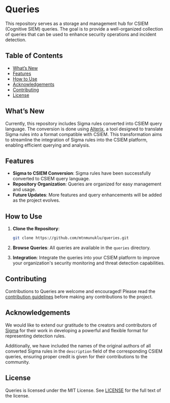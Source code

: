 # Queries

This repository serves as a storage and management hub for CSIEM (Cognitive SIEM) queries. The goal is to provide a well-organized collection of queries that can be used to enhance security operations and incident detection.

## Table of Contents

- [What’s New](#whats-new)
- [Features](#features)
- [How to Use](#how-to-use)
- [Acknowledgements](#acknowledgements)
- [Contributing](#contributing)
- [License](#license)

## What’s New

Currently, this repository includes Sigma rules converted into CSIEM query language. The conversion is done using [Alterix](https://github.com/mtnmunuklu/alterix), a tool designed to translate Sigma rules into a format compatible with CSIEM. This transformation aims to streamline the integration of Sigma rules into the CSIEM platform, enabling efficient querying and analysis.

## Features

- **Sigma to CSIEM Conversion**: Sigma rules have been successfully converted to CSIEM query language.
- **Repository Organization**: Queries are organized for easy management and usage.
- **Future Updates**: More features and query enhancements will be added as the project evolves.

## How to Use

1. **Clone the Repository**:
   ```bash
   git clone https://github.com/mtnmunuklu/queries.git

2. **Browse Queries**: All queries are available in the `queries` directory.

3. **Integration**: Integrate the queries into your CSIEM platform to improve your organization's security monitoring and threat detection capabilities.

## Contributing

Contributions to Queries are welcome and encouraged! Please read the [contribution guidelines](CONTRIBUTING.md) before making any contributions to the project.

## Acknowledgements

We would like to extend our gratitude to the creators and contributors of [Sigma](https://github.com/Neo23x0/sigma) for their work in developing a powerful and flexible format for representing detection rules. 

Additionally, we have included the names of the original authors of all converted Sigma rules in the `description` field of the corresponding CSIEM queries, ensuring proper credit is given for their contributions to the community.

## License

Queries is licensed under the MIT License. See [LICENSE](LICENSE) for the full text of the license.